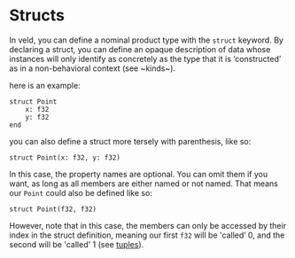 # Structs

In veld, you can define a nominal product type with the `struct` keyword. By declaring a struct, you can define an opaque description of data whose instances will only identify as  concretely as the type that it is ‘constructed’ as in a non-behavioral context (see ~kinds~).

here is an example:
```veld
struct Point
    x: f32
    y: f32
end
```

you can also define a struct more tersely with parenthesis, like so:
``` veld
struct Point(x: f32, y: f32)
```

In this case, the property names are optional. You can omit them if you want, as long as all members are either named or not named. That means our `Point` could also be defined like so:
```veld
struct Point(f32, f32)
```
However, note that in this case, the members can only be accessed by their index in the struct definition, meaning our first `f32` will be 'called’ 0, and the second will be 'called' 1 (see <u>tuples</u>).
